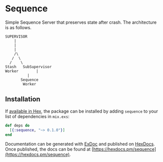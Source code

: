 # Sequence

Simple Sequence Server that preserves state after crash.
The architecture is as follows.

```
SUPERVISOR
    |
    |
    |
    /\
   /  \
  /    \
Stash   SubSupervisor
Worker	      |
	      |
	   Sequence
	    Worker
```	 
## Installation

If [available in Hex](https://hex.pm/docs/publish), the package can be installed
by adding `sequence` to your list of dependencies in `mix.exs`:

```elixir
def deps do
  [{:sequence, "~> 0.1.0"}]
end
```

Documentation can be generated with [ExDoc](https://github.com/elixir-lang/ex_doc)
and published on [HexDocs](https://hexdocs.pm). Once published, the docs can
be found at [https://hexdocs.pm/sequence](https://hexdocs.pm/sequence).

